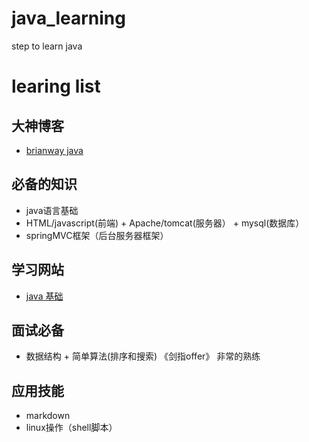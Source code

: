 # java_learning
step to learn java

# learing list
## 大神博客
* [brianway java](http://brianway.github.io/)

## 必备的知识
* java语言基础
* HTML/javascript(前端) + Apache/tomcat(服务器） + mysql(数据库）
* springMVC框架（后台服务器框架）

## 学习网站
* [java 基础](http://www.runoob.com/java/java-tutorial.html)

## 面试必备
* 数据结构 + 简单算法(排序和搜索)  《剑指offer》 非常的熟练


## 应用技能
* markdown
* linux操作（shell脚本）
